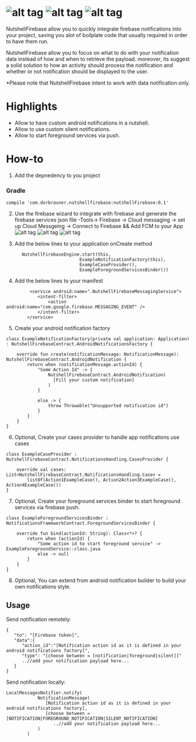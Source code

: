 # ![alt tag](https://i.imgur.com/8WhCFvw.jpg) ![alt tag](https://i.imgur.com/1dVlVDC.png)  ![alt tag](https://i.imgur.com/UNTyNoE.png) 

NutshellFirebase allow you to quickly integrate firebase notifications into your project, saving you alot of boilplate code 
that usually required in order to have them run.

NutshellFirebase allow you to focus on what to do with your notification data instead of how and when to retrieve the payload.
moreover, its suggest a solid solution to how an activity should process the notification and whether or not notification 
should be displayed to the user.

*Please note that NutshellFirebase intent to work with data notification only.

# Highlights
- Allow to have custom android notifications in a nutshell.
- Allow to use custom silent notifications.
- Allow to start foreground services via push.

# How-to
1) Add the depnedency to you project
### Gradle
```
compile 'com.dorbrauner.nutshellfirebase:nutshellFirebase:0.1'
```

2) Use the firebase wizard to integrate with firebase and generate the firebase services json file
-Tools-> Firebase -> Cloud messaging -> set up Cloud Messgeing ->  Connect to Firebase && Add FCM to your App
![alt tag](https://i.imgur.com/yMWh5zB.png)
![alt tag](https://i.imgur.com/ze0gq47.png)
![alt tag](https://i.imgur.com/pPBTYmQ.png)

3) Add the below lines to your application onCreate method
```    
      NutshellFirebaseEngine.start(this,
                            ExampleNotificationFactory(this),
                            ExampleCaseProvider(),
                            ExampleForegroundServicesBinder())
```

4) Add the below lines to your manifest
```
         <service android:name=".NutshellFirebaseMessagingService">
            <intent-filter>
                <action android:name="com.google.firebase.MESSAGING_EVENT" />
            </intent-filter>
        </service>

```

5) Create your android notification factory
```
class ExampleNotificationFactory(private val application: Application) : NutshellFirebaseContract.AndroidNotificationsFactory {

    override fun create(notificationMessage: NotificationMessage): NutshellFirebaseContract.AndroidNotification {
        return when (notificationMessage.actionId) {
            "Some Action Id" -> {
                NutshellFirebaseContract.AndroidNotification(
                  [Fill your custom notification]
                )
            }
            
            else -> {
                throw Throwable("Unsupported notification id")
            }
        }
    }
}
```
6) Optional, Create your cases provider to handle app notifications use cases
```
class ExampleCaseProvider : NutshellFirebaseContract.NotificationsHandling.CasesProvider {

    override val cases: List<NutshellFirebaseContract.NotificationsHandling.Case> =
        listOf(Action1ExampleCase(), Action2Action3ExampleCase(), Action4ExampleCase())
}
```
7) Optional, Create your foreground services binder to start foreground services via firebase push.
```
class ExampleForegroundServicesBinder : NotificationsFrameworkContract.ForegroundServicesBinder {

    override fun bind(actionId: String): Class<*>? {
        return when (actionId) {
            "Some action id to start foreground service" -> ExampleForegroundService::class.java
            else -> null
        }
    }
}
```
8) Optional, You can extend from android notification builder to build your own notifications style.

## Usage

Send notification remotely:
```
{  
   "to": "[Firebase token]",
   "data":{  
      "action_id":"[Notification action id as it is defined in your android notifications factory]",
      "type": "[choose between = [notification|foreground|silent]]"
      ..//add your notification payload here...
   }
}
```

Send notification locally:
```
LocalMessagesNotifier.notify(
            NotificationMessage(
               [Notification action id as it is defined in your android notifications factory],
               [choose between = [NOTIFICATION|FOREGROUND_NOTIFICATION|SILENT_NOTIFICATION]
                  ..//add your notification payload here...
            )
        )
```

